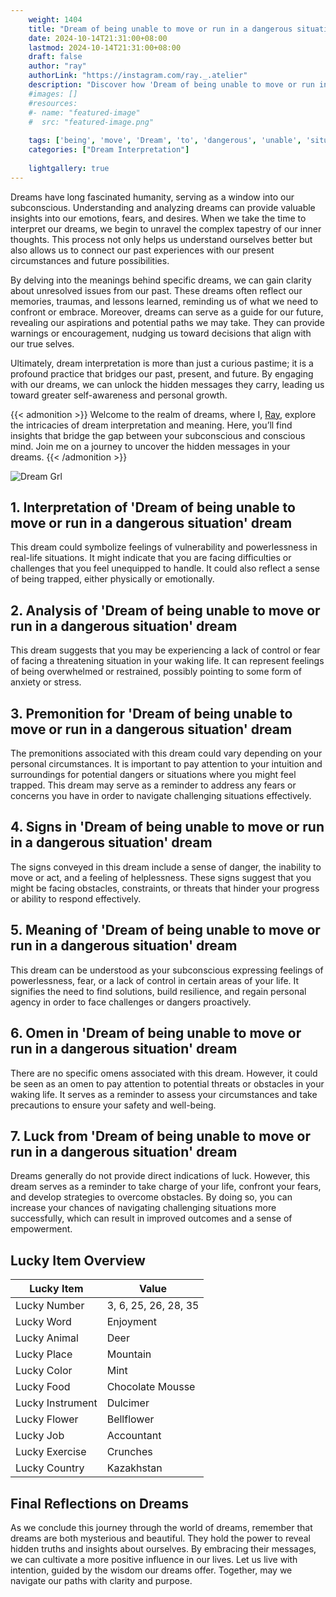 ```yaml
---
    weight: 1404
    title: "Dream of being unable to move or run in a dangerous situation"  # Assuming 'title' column exists
    date: 2024-10-14T21:31:00+08:00
    lastmod: 2024-10-14T21:31:00+08:00
    draft: false
    author: "ray"
    authorLink: "https://instagram.com/ray._.atelier"
    description: "Discover how 'Dream of being unable to move or run in a dangerous situation' can interpret your future and uncover its significant meanings in your life."
    #images: []
    #resources:
    #- name: "featured-image"
    #  src: "featured-image.png"
    
    tags: ['being', 'move', 'Dream', 'to', 'dangerous', 'unable', 'situation', 'run']
    categories: ["Dream Interpretation"]
    
    lightgallery: true
---
```

    
Dreams have long fascinated humanity, serving as a window into our subconscious. Understanding and analyzing dreams can provide valuable insights into our emotions, fears, and desires. When we take the time to interpret our dreams, we begin to unravel the complex tapestry of our inner thoughts. This process not only helps us understand ourselves better but also allows us to connect our past experiences with our present circumstances and future possibilities.

By delving into the meanings behind specific dreams, we can gain clarity about unresolved issues from our past. These dreams often reflect our memories, traumas, and lessons learned, reminding us of what we need to confront or embrace. Moreover, dreams can serve as a guide for our future, revealing our aspirations and potential paths we may take. They can provide warnings or encouragement, nudging us toward decisions that align with our true selves.

Ultimately, dream interpretation is more than just a curious pastime; it is a profound practice that bridges our past, present, and future. By engaging with our dreams, we can unlock the hidden messages they carry, leading us toward greater self-awareness and personal growth.

{{< admonition >}}
Welcome to the realm of dreams, where I, [Ray](https://instagram.com/ray._.atelier), explore the intricacies of dream interpretation and meaning. Here, you’ll find insights that bridge the gap between your subconscious and conscious mind. Join me on a journey to uncover the hidden messages in your dreams.
{{< /admonition >}}

![Dream Grl](https://cdn.pixabay.com/photo/2017/11/02/03/35/gothic-2910057_1280.jpg "Dream Grl")

## 1. Interpretation of 'Dream of being unable to move or run in a dangerous situation' dream
 This dream could symbolize feelings of vulnerability and powerlessness in real-life situations. It might indicate that you are facing difficulties or challenges that you feel unequipped to handle. It could also reflect a sense of being trapped, either physically or emotionally.

## 2. Analysis of 'Dream of being unable to move or run in a dangerous situation' dream
 This dream suggests that you may be experiencing a lack of control or fear of facing a threatening situation in your waking life. It can represent feelings of being overwhelmed or restrained, possibly pointing to some form of anxiety or stress.

## 3. Premonition for 'Dream of being unable to move or run in a dangerous situation' dream
 The premonitions associated with this dream could vary depending on your personal circumstances. It is important to pay attention to your intuition and surroundings for potential dangers or situations where you might feel trapped. This dream may serve as a reminder to address any fears or concerns you have in order to navigate challenging situations effectively.

## 4. Signs in 'Dream of being unable to move or run in a dangerous situation' dream
 The signs conveyed in this dream include a sense of danger, the inability to move or act, and a feeling of helplessness. These signs suggest that you might be facing obstacles, constraints, or threats that hinder your progress or ability to respond effectively.

## 5. Meaning of 'Dream of being unable to move or run in a dangerous situation' dream
 This dream can be understood as your subconscious expressing feelings of powerlessness, fear, or a lack of control in certain areas of your life. It signifies the need to find solutions, build resilience, and regain personal agency in order to face challenges or dangers proactively.

## 6. Omen in 'Dream of being unable to move or run in a dangerous situation' dream
 There are no specific omens associated with this dream. However, it could be seen as an omen to pay attention to potential threats or obstacles in your waking life. It serves as a reminder to assess your circumstances and take precautions to ensure your safety and well-being.

## 7. Luck from 'Dream of being unable to move or run in a dangerous situation' dream
 Dreams generally do not provide direct indications of luck. However, this dream serves as a reminder to take charge of your life, confront your fears, and develop strategies to overcome obstacles. By doing so, you can increase your chances of navigating challenging situations more successfully, which can result in improved outcomes and a sense of empowerment.

## Lucky Item Overview
| Lucky Item          | Value              |
|---------------|--------------------|
| Lucky Number        | 3, 6, 25, 26, 28, 35  |
| Lucky Word          | Enjoyment |
| Lucky Animal        | Deer |
| Lucky Place         | Mountain     |
| Lucky Color         | Mint     |
| Lucky Food          | Chocolate Mousse      |
| Lucky Instrument    | Dulcimer |
| Lucky Flower        | Bellflower    |
| Lucky Job           | Accountant       |
| Lucky Exercise      | Crunches  |
| Lucky Country       | Kazakhstan    |


##  Final Reflections on Dreams

As we conclude this journey through the world of dreams, remember that dreams are both mysterious and beautiful. They hold the power to reveal hidden truths and insights about ourselves. By embracing their messages, we can cultivate a more positive influence in our lives. Let us live with intention, guided by the wisdom our dreams offer. Together, may we navigate our paths with clarity and purpose.
